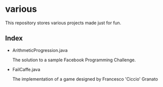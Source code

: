 # various

This repository stores various projects made just for fun.


## Index

* ArithmeticProgression.java

    The solution to a sample Facebook Programming Challenge.

* FailCaffe.java

    The implementation of a game designed by Francesco 'Ciccio' Granato
